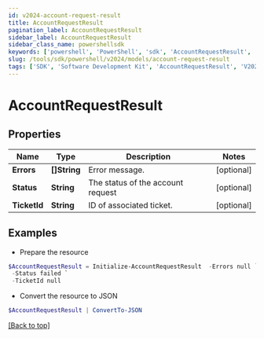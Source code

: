 ```yaml
---
id: v2024-account-request-result
title: AccountRequestResult
pagination_label: AccountRequestResult
sidebar_label: AccountRequestResult
sidebar_class_name: powershellsdk
keywords: ['powershell', 'PowerShell', 'sdk', 'AccountRequestResult', 'V2024AccountRequestResult'] 
slug: /tools/sdk/powershell/v2024/models/account-request-result
tags: ['SDK', 'Software Development Kit', 'AccountRequestResult', 'V2024AccountRequestResult']
---
```



# AccountRequestResult

## Properties

Name | Type | Description | Notes
------------ | ------------- | ------------- | -------------
**Errors** | **[]String** | Error message. | [optional] 
**Status** | **String** | The status of the account request | [optional] 
**TicketId** | **String** | ID of associated ticket. | [optional] 

## Examples

- Prepare the resource
```powershell
$AccountRequestResult = Initialize-AccountRequestResult  -Errors null `
 -Status failed `
 -TicketId null
```

- Convert the resource to JSON
```powershell
$AccountRequestResult | ConvertTo-JSON
```


[[Back to top]](#) 

